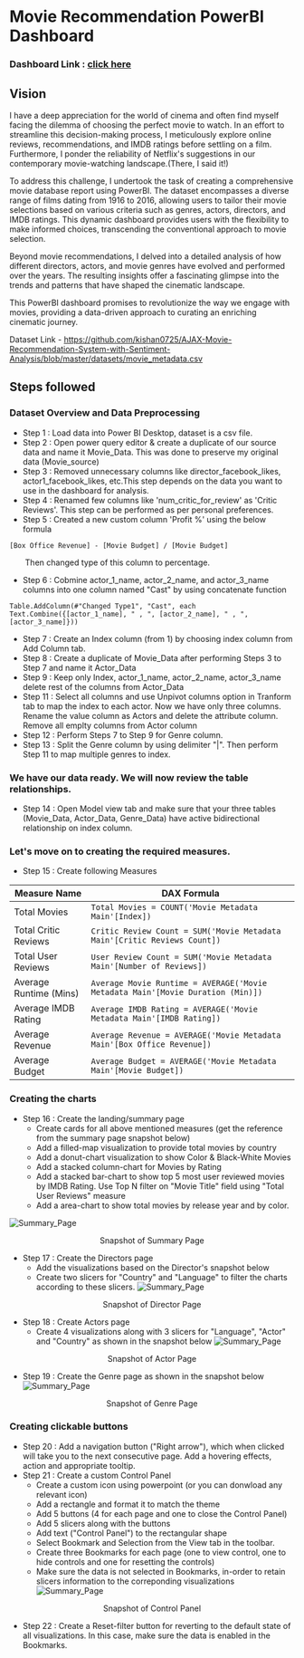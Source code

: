 
# Movie Recommendation PowerBI Dashboard

### Dashboard Link : [click here](https://app.powerbi.com/view?r=eyJrIjoiOTkyMjlkNzUtOGIwZi00MGQxLWE2NjctOGNjOGQ0NzUzNzRiIiwidCI6ImVlMmQ2ZDcyLTk1MzUtNDI0Mi1hMDc3LWFjZjE4NTc4MmY5YiIsImMiOjF9)
## Vision


I have a deep appreciation for the world of cinema and often find myself facing the dilemma of choosing the perfect movie to watch. In an effort to streamline this decision-making process, I meticulously explore online reviews, recommendations, and IMDB ratings before settling on a film. Furthermore, I ponder the reliability of Netflix's suggestions in our contemporary movie-watching landscape.(There, I said it!)

To address this challenge, I undertook the task of creating a comprehensive movie database report using PowerBI. The dataset encompasses a diverse range of films dating from 1916 to 2016, allowing users to tailor their movie selections based on various criteria such as genres, actors, directors, and IMDB ratings. This dynamic dashboard provides users with the flexibility to make informed choices, transcending the conventional approach to movie selection.

Beyond movie recommendations, I delved into a detailed analysis of how different directors, actors, and movie genres have evolved and performed over the years. The resulting insights offer a fascinating glimpse into the trends and patterns that have shaped the cinematic landscape.

This PowerBI dashboard promises to revolutionize the way we engage with movies, providing a data-driven approach to curating an enriching cinematic journey.


Dataset Link - https://github.com/kishan0725/AJAX-Movie-Recommendation-System-with-Sentiment-Analysis/blob/master/datasets/movie_metadata.csv



## Steps followed 

### Dataset Overview and Data Preprocessing

- Step 1 : Load data into Power BI Desktop, dataset is a csv file.
- Step 2 : Open power query editor & create a duplicate of our source data and name it Movie_Data. This was done to preserve my original data (Movie_source)
- Step 3 : Removed unnecessary columns like director_facebook_likes, actor1_facebook_likes, etc.This step depends on the data you want to use in the dashboard for analysis.
- Step 4 : Renamed few columns like 'num_critic_for_review' as 'Critic Reviews'. This step can be performed as per personal preferences.
- Step 5 : Created a new custom column 'Profit %' using the below formula
```
[Box Office Revenue] - [Movie Budget] / [Movie Budget]
```
&nbsp;&nbsp;&nbsp;&nbsp;&nbsp;&nbsp; Then changed type of this column to percentage. 

- Step 6 : Cobmine actor_1_name, actor_2_name, and actor_3_name columns into one column named "Cast" by using concatenate function

```
Table.AddColumn(#"Changed Type1", "Cast", each Text.Combine({[actor_1_name], " , ", [actor_2_name], " , ", [actor_3_name]}))
```

- Step 7 : Create an Index column (from 1) by choosing index column from Add Column tab. 
- Step 8 : Create a duplicate of Movie_Data after performing Steps 3 to Step 7 and name it Actor_Data
- Step 9 : Keep only Index, actor_1_name, actor_2_name, actor_3_name delete rest of the columns from Actor_Data
- Step 11 : Select all columns and use Unpivot columns option in Tranform tab to map the index to each actor. Now we have only three columns. Rename the value column as Actors and delete the attribute column. Remove all emplty columns from Actor column
- Step 12 : Perform Steps 7 to Step 9 for Genre column.
- Step 13 : Split the Genre column by using delimiter "|". Then perform Step 11 to map multiple genres to index.

### We have our data ready. We will now review the table relationships. 

- Step 14 : Open Model view tab and make sure that your three tables (Movie_Data, Actor_Data, Genre_Data) have active bidirectional relationship on index column.

### Let's move on to creating the required measures. 

- Step 15 : Create following Measures

| Measure Name | DAX Formula |
| --------     | -------     |
| Total Movies      | ```Total Movies = COUNT('Movie Metadata Main'[Index])```        |
| Total Critic Reviews     | ```Critic Review Count = SUM('Movie Metadata Main'[Critic Reviews Count]) ```         |
| Total User Reviews     | ```User Review Count = SUM('Movie Metadata Main'[Number of Reviews])```         |
| Average Runtime (Mins)        | ```Average Movie Runtime = AVERAGE('Movie Metadata Main'[Movie Duration (Min)]) ```       |
| Average IMDB Rating        | ```Average IMDB Rating = AVERAGE('Movie Metadata Main'[IMDB Rating])```       |
| Average Revenue        | ```Average Revenue = AVERAGE('Movie Metadata Main'[Box Office Revenue])```        |
| Average Budget        | ```Average Budget = AVERAGE('Movie Metadata Main'[Movie Budget]) ```        |

### Creating the charts

- Step 16 : Create the landing/summary page
    -   Create cards for all above mentioned measures (get the reference from the summary page snapshot below)
    - Add a filled-map visualization to provide total movies by country
    - Add a donut-chart visualization to show Color & Black-White Movies
    - Add a stacked column-chart for Movies by Rating
    - Add a stacked bar-chart to show top 5 most user reviewed movies by IMDB Rating. Use Top N filter on "Movie Title" field using "Total User Reviews" measure
    - Add a area-chart to show total movies by release year and by color.

![Summary_Page](https://github.com/deepakdhole777/movie-recommendation-powerbi-dashboard/blob/main/snapshots/summary.png?raw=true)
<p align="center">Snapshot of Summary Page</p>

- Step 17 : Create the Directors page
    - Add the visualizations based on the Director's snapshot below
    - Create two slicers for "Country" and "Language" to filter the charts according to these slicers.
![Summary_Page](https://github.com/deepakdhole777/movie-recommendation-powerbi-dashboard/blob/main/snapshots/directors.png?raw=true)
<p align="center">Snapshot of Director Page</p>

- Step 18 : Create Actors page
    - Create 4 visualizations along with 3 slicers for "Language", "Actor" and "Country" as shown in the snapshot below
![Summary_Page](https://github.com/deepakdhole777/movie-recommendation-powerbi-dashboard/blob/main/snapshots/actors.png?raw=true)
<p align="center">Snapshot of Actor Page</p>

- Step 19 : Create the Genre page as shown in the snapshot below
![Summary_Page](https://github.com/deepakdhole777/movie-recommendation-powerbi-dashboard/blob/main/snapshots/genre.png?raw=true)
<p align="center">Snapshot of Genre Page</p>

### Creating clickable buttons
- Step 20 : Add a navigation button ("Right arrow"), which when clicked will take you to the next consecutive page. Add a hovering effects, action and appropriate tooltip.
- Step 21 : Create a custom Control Panel
    - Create a custom icon using powerpoint (or you can donwload any relevant icon)
    - Add a rectangle and format it to match the theme
    - Add 5 buttons (4 for each page and one to close the Control Panel)
    - Add 5 slicers along with the buttons
    - Add text ("Control Panel") to the rectangular shape
    - Select Bookmark and Selection from the View tab in the toolbar. 
    - Create three Bookmarks for each page (one to view control, one to hide controls and one for resetting the controls)
    - Make sure the data is not selected in Bookmarks, in-order to retain slicers information to the correponding visualizations
![Summary_Page](https://github.com/deepakdhole777/movie-recommendation-powerbi-dashboard/blob/main/snapshots/control_panel.png?raw=true)
<p align="center">Snapshot of Control Panel</p>

- Step 22 : Create a Reset-filter button for reverting to the default state of all visualizations. In this case, make sure the data is enabled in the Bookmarks.


